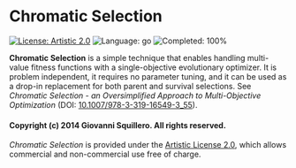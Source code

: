 Chromatic Selection
===================

[![License: Artistic 2.0](https://img.shields.io/badge/license-artistic--2.0-green.svg)](http://opensource.org/licenses/Artistic-2.0)
![Language: go](https://img.shields.io/badge/language-go-blue.svg)
![Completed: 100%](https://img.shields.io/badge/completed-100%25-red.svg)

**Chromatic Selection** is a simple technique that enables handling multi-value fitness functions with a single-objective evolutionary optimizer. It is problem independent, it requires no parameter tuning, and it can be used as a drop-in replacement for both parent and survival selections. See *Chromatic Selection - an Oversimplified Approach to Multi-Objective Optimization* (DOI: [10.1007/978-3-319-16549-3_55](https://dx.doi.org/10.1007/978-3-319-16549-3_55)).

#### Copyright (c) 2014 Giovanni Squillero. All rights reserved.

*Chromatic Selection* is provided under the [Artistic License 2.0](http://opensource.org/licenses/Artistic-2.0), which allows commercial and non-commercial use free of charge.
